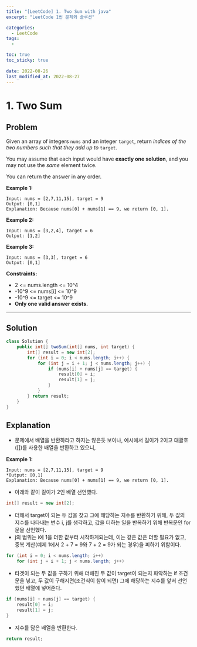 ```yaml
---
title: "[LeetCode] 1. Two Sum with java"
excerpt: "LeetCode 1번 문제와 솔루션"

categories:
  - LeetCode
tags:
  - 

toc: true
toc_sticky: true
 
date: 2022-08-26
last_modified_at: 2022-08-27
---
```

# **1. Two Sum**
## **Problem**
Given an array of integers `nums` and an integer `target`, return *indices of the two numbers such that they add up to* `target`.

You may assume that each input would have **exactly one solution**, and you may not use the *same* element twice.

You can return the answer in any order.

**Example 1:**
```
Input: nums = [2,7,11,15], target = 9
Output: [0,1]
Explanation: Because nums[0] + nums[1] == 9, we return [0, 1].
```
**Example 2:**
```
Input: nums = [3,2,4], target = 6
Output: [1,2]
```
**Example 3:**
```
Input: nums = [3,3], target = 6
Output: [0,1]
```
**Constraints:**
- 2 <= nums.length <= 10^4
- -10^9 <= nums[i] <= 10^9
- -10^9 <= target <= 10^9
- **Only one valid answer exists.**<br>

---
## **Solution**
```java
class Solution {
    public int[] twoSum(int[] nums, int target) {
        int[] result = new int[2];
        for (int i = 0; i < nums.length; i++) {
            for (int j = i + 1; j < nums.length; j++) {
                if (nums[i] + nums[j] == target) {
                    result[0] = i;
                    result[1] = j;
                }
            }
        } return result;
    }
}
```
## **Explanation**
- 문제에서 배열을 반환하라고 하지는 않은듯 보이나, 예시에서 길이가 2이고 대괄호([])를 사용한 배열을 반환하고 있으니,

**Example 1:**
```
Input: nums = [2,7,11,15], target = 9
*Output: [0,1]
Explanation: Because nums[0] + nums[1] == 9, we return [0, 1].
```
- 아래와 같이 길이가 2인 배열 선언했다.
```java
int[] result = new int[2];
```
- 더해서 target이 되는 두 값을 찾고 그에 해당하는 지수를 반환하기 위해, 두 값의 지수를 나타내는 변수 i, j를 생각하고, 값을 더하는 일을 반복하기 위해 반복문인 for문을 선언했다.
- j의 범위는 i에 1을 더한 값부터 시작하게되는데, 이는 같은 값은 더할 필요가 없고, 중복 계산(예제 1에서 2 + 7 = 9와 7 + 2 = 9가 되는 경우)을 피하기 위함이다.
```java
for (int i = 0; i < nums.length; i++)
    for (int j = i + 1; j < nums.length; j++)
```
- 타겟이 되는 두 값을 구하기 위해 더해진 두 값이 target이 되는지 파악하는 if 조건문을 넣고, 두 값이 구해지면(조건식이 참이 되면) 그에 해당하는 지수를 앞서 선언했던 배열에 넣어준다.
```java
if (nums[i] + nums[j] == target) {
    result[0] = i;
    result[1] = j;
}
```
- 지수를 담은 배열을 반환한다.
```java
return result;
```